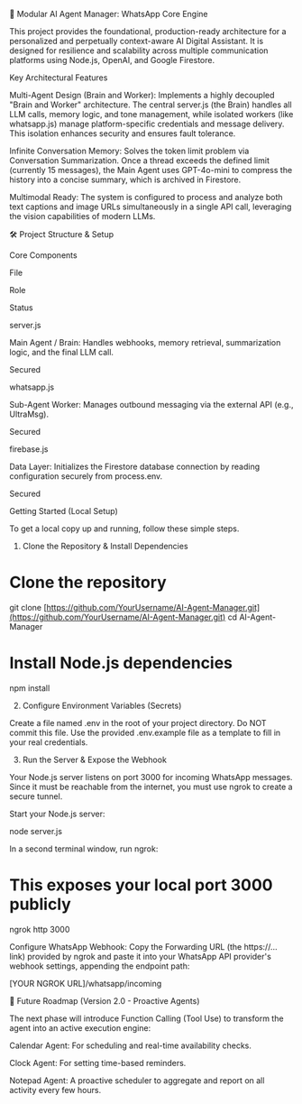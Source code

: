 🌟 Modular AI Agent Manager: WhatsApp Core Engine

This project provides the foundational, production-ready architecture for a personalized and perpetually context-aware AI Digital Assistant. It is designed for resilience and scalability across multiple communication platforms using Node.js, OpenAI, and Google Firestore.

Key Architectural Features

Multi-Agent Design (Brain and Worker): Implements a highly decoupled "Brain and Worker" architecture. The central server.js (the Brain) handles all LLM calls, memory logic, and tone management, while isolated workers (like whatsapp.js) manage platform-specific credentials and message delivery. This isolation enhances security and ensures fault tolerance.

Infinite Conversation Memory: Solves the token limit problem via Conversation Summarization. Once a thread exceeds the defined limit (currently 15 messages), the Main Agent uses GPT-4o-mini to compress the history into a concise summary, which is archived in Firestore.

Multimodal Ready: The system is configured to process and analyze both text captions and image URLs simultaneously in a single API call, leveraging the vision capabilities of modern LLMs.

🛠️ Project Structure & Setup

Core Components

File

Role

Status

server.js

Main Agent / Brain: Handles webhooks, memory retrieval, summarization logic, and the final LLM call.

Secured

whatsapp.js

Sub-Agent Worker: Manages outbound messaging via the external API (e.g., UltraMsg).

Secured

firebase.js

Data Layer: Initializes the Firestore database connection by reading configuration securely from process.env.

Secured

Getting Started (Local Setup)

To get a local copy up and running, follow these simple steps.

1. Clone the Repository & Install Dependencies

# Clone the repository
git clone [https://github.com/YourUsername/AI-Agent-Manager.git](https://github.com/YourUsername/AI-Agent-Manager.git)
cd AI-Agent-Manager

# Install Node.js dependencies
npm install


2. Configure Environment Variables (Secrets)

Create a file named .env in the root of your project directory. Do NOT commit this file. Use the provided .env.example file as a template to fill in your real credentials.

3. Run the Server & Expose the Webhook

Your Node.js server listens on port 3000 for incoming WhatsApp messages. Since it must be reachable from the internet, you must use ngrok to create a secure tunnel.

Start your Node.js server:

node server.js


In a second terminal window, run ngrok:

# This exposes your local port 3000 publicly
ngrok http 3000


Configure WhatsApp Webhook: Copy the Forwarding URL (the https://... link) provided by ngrok and paste it into your WhatsApp API provider's webhook settings, appending the endpoint path:

[YOUR NGROK URL]/whatsapp/incoming


🚀 Future Roadmap (Version 2.0 - Proactive Agents)

The next phase will introduce Function Calling (Tool Use) to transform the agent into an active execution engine:

Calendar Agent: For scheduling and real-time availability checks.

Clock Agent: For setting time-based reminders.

Notepad Agent: A proactive scheduler to aggregate and report on all activity every few hours.
